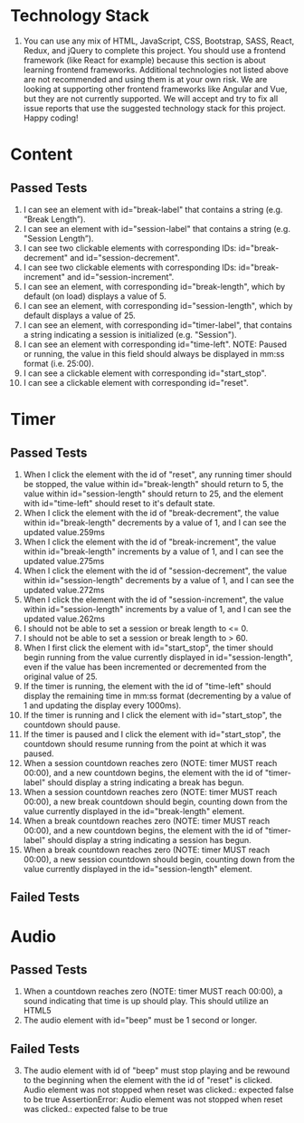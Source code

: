 # Technology Stack
1. You can use any mix of HTML, JavaScript, CSS, Bootstrap, SASS, React, Redux, and jQuery to complete this project. You should use a frontend framework (like React for example) because this section is about learning frontend frameworks. Additional technologies not listed above are not recommended and using them is at your own risk. We are looking at supporting other frontend frameworks like Angular and Vue, but they are not currently supported. We will accept and try to fix all issue reports that use the suggested technology stack for this project. Happy coding!
# Content
## Passed Tests
1. I can see an element with id="break-label" that contains a string (e.g. “Break Length”).
2. I can see an element with id="session-label" that contains a string (e.g. "Session Length”).
3. I can see two clickable elements with corresponding IDs: id="break-decrement" and id="session-decrement".
4. I can see two clickable elements with corresponding IDs: id="break-increment" and id="session-increment".
5. I can see an element, with corresponding id="break-length", which by default (on load) displays a value of 5.
6. I can see an element, with corresponding id="session-length", which by default displays a value of 25.
7. I can see an element, with corresponding id="timer-label", that contains a string indicating a session is initialized (e.g. "Session").
8. I can see an element with corresponding id="time-left". NOTE: Paused or running, the value in this field should always be displayed in mm:ss format (i.e. 25:00).
9. I can see a clickable element with corresponding id="start_stop".
10. I can see a clickable element with corresponding id="reset".

# Timer
## Passed Tests
1. When I click the element with the id of "reset", any running timer should be stopped, the value within id="break-length" should return to 5, the value within id="session-length" should return to 25, and the element with id="time-left" should reset to it's default state.
2. When I click the element with the id of "break-decrement", the value within id="break-length" decrements by a value of 1, and I can see the updated value.259ms
3. When I click the element with the id of "break-increment", the value within id="break-length" increments by a value of 1, and I can see the updated value.275ms
4. When I click the element with the id of "session-decrement", the value within id="session-length" decrements by a value of 1, and I can see the updated value.272ms
5. When I click the element with the id of "session-increment", the value within id="session-length" increments by a value of 1, and I can see the updated value.262ms
6. I should not be able to set a session or break length to <= 0.
7. I should not be able to set a session or break length to > 60.
8. When I first click the element with id="start_stop", the timer should begin running from the value currently displayed in id="session-length", even if the value has been incremented or decremented from the original value of 25.
9. If the timer is running, the element with the id of "time-left" should display the remaining time in mm:ss format (decrementing by a value of 1 and updating the display every 1000ms).
10. If the timer is running and I click the element with id="start_stop", the countdown should pause.
11. If the timer is paused and I click the element with id="start_stop", the countdown should resume running from the point at which it was paused.
12. When a session countdown reaches zero (NOTE: timer MUST reach 00:00), and a new countdown begins, the element with the id of "timer-label" should display a string indicating a break has begun.
13. When a session countdown reaches zero (NOTE: timer MUST reach 00:00), a new break countdown should begin, counting down from the value currently displayed in the id="break-length" element.
14. When a break countdown reaches zero (NOTE: timer MUST reach 00:00), and a new countdown begins, the element with the id of "timer-label" should display a string indicating a session has begun.
15. When a break countdown reaches zero (NOTE: timer MUST reach 00:00), a new session countdown should begin, counting down from the value currently displayed in the id="session-length" element.

##  Failed Tests



# Audio
## Passed Tests
1. When a countdown reaches zero (NOTE: timer MUST reach 00:00), a sound indicating that time is up should play. This should utilize an HTML5 <audio> tag and have a corresponding id="beep".3870ms
2. The audio element with id="beep" must be 1 second or longer.
##  Failed Tests
3. The audio element with id of "beep" must stop playing and be rewound to the beginning when the element with the id of "reset" is clicked.
Audio element was not stopped when reset was clicked.: expected false to be true
AssertionError: Audio element was not stopped when reset was clicked.: expected false to be true

